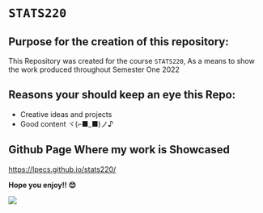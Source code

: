# `STATS220`

## Purpose for the creation of this repository:
This Repository was created for the course `STATS220`, As a means to show the work produced throughout Semester One 2022

## Reasons your should keep an eye this Repo:

* Creative ideas and projects
* Good content ヾ(⌐■_■)ノ♪

## Github Page Where my work is Showcased
https://lpecs.github.io/stats220/

**Hope you enjoy!! 😊**

![](https://c.tenor.com/wWVQDp6Q9hYAAAAM/shaq-shaquille-o-neal.gif)
